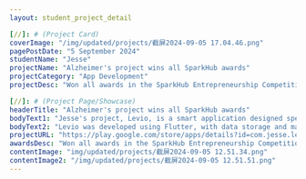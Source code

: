 ```yaml
---
layout: student_project_detail

[//]: # (Project Card)
coverImage: "/img/updated/projects/截屏2024-09-05 17.04.46.png"
pagePostDate: "5 September 2024"
studentName: "Jesse"
projectName: "Alzheimer's project wins all SparkHub awards"
projectCategory: "App Development"
projectDesc: "Won all awards in the SparkHub Entrepreneurship Competition"

[//]: # (Project Page/Showcase)
headerTitle: "Alzheimer's project wins all SparkHub awards"
bodyText1: "Jesse's project, Levio, is a smart application designed specifically for Parkinson's patients and their caregivers. It offers features like symptom tracking, speech therapy, exercise coaching, and medication reminders, aiming to ease the burden on both patients and caregivers."
bodyText2: "Levio was developed using Flutter, with data storage and management handled through Firebase to ensure user data security. The app also integrates machine learning and artificial intelligence technologies for personalized therapy feedback and motion detection, enhancing the overall user experience."
projectURL: "https://play.google.com/store/apps/details?id=com.jesse.levio.parkinson"
awardsDesc: "Won all awards in the SparkHub Entrepreneurship Competition"
contentImage: "img/updated/projects/截屏2024-09-05 12.51.34.png"
contentImage2: "/img/updated/projects/截屏2024-09-05 12.51.51.png"
---
```

